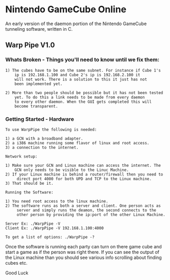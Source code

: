 # Nintendo GameCube Online
An early version of the daemon portion of the Nintendo GameCube tunneling software, written in C.

## Warp Pipe V1.0


### Whats Broken - Things you'll need to know until we fix them:

	1) The cubes have to be on the same subnet. For instance if Cube 1's
		ip is 192.168.1.100 and Cube 2's ip is 192.168.2.100 it
		will not work. There is a solution to this it just has not
		been implemented yet.

	2) More than two people should be possible but it has not been tested
		yet. To do this a link needs to be made from every daemon
		to every other daemon. When the GUI gets completed this will
		become transparent.


### Getting Started - Hardware

	To use WarpPipe the following is needed:
 
 	1) a GCN with a broadband adapter. 
  	2) a i386 machine running some flavor of linux and root access. 
   	3) a connection to the internet.

	Network setup:
 
	1) Make sure your GCN and Linux machine can access the internet. The
		GCN only needs to be visible to the Linuc Machine.
	2) If your Linux machine is behind a router/firewall then you need to
	     direct port 4000 for both UPD and TCP to the Linux machine.
	3) That should be it.

	Running the Software:
 
	1) You need root access to the linux machine.
	2) The software runs as both a server and client. One person acts as
	     server and simply runs the deamon, the second connects to the
	     other person by providing the ip:port of the other Linux Machine.

	Server Ex: ./WarpPipe -V
	Client Ex: ./WarpPipe -V 192.168.1.100:4000

	To get a list of options: ./WarpPipe -?

Once the software is running each party can turn on there game cube and start
a game as if the person was right there. If you can see the output of the Linux
machine than you should see various info scrolling about finding cubes etc.

Good Luck
